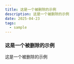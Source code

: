 ```yaml
---
title: 这是一个被删除的示例
description: 这是一个被删除的示例
date: 2025-04-23
tags:
  - sample
---
```


### 这是一个被删除的示例

这是一个被删除的示例

